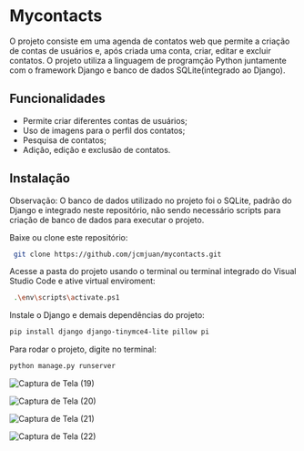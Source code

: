 # Mycontacts

O projeto consiste em uma agenda de contatos web que permite 
a criação de contas de usuários e, após criada uma conta, criar, editar e excluir contatos.
O projeto utiliza a linguagem de programção Python juntamente
com o framework Django e banco de dados SQLite(integrado ao Django).



## Funcionalidades

- Permite criar diferentes contas de usuários;
- Uso de imagens para o perfil dos contatos;
- Pesquisa de contatos;
- Adição, edição e exclusão de contatos.


## Instalação

Observação:
O banco de dados utilizado no projeto foi o SQLite, padrão do Django e integrado neste repositório, não sendo
necessário scripts para criação de banco de dados para executar o projeto.

Baixe ou clone este repositório:

```bash
 git clone https://github.com/jcmjuan/mycontacts.git
```
Acesse a pasta do projeto usando o terminal ou terminal 
integrado do Visual Studio Code e ative virtual enviroment:
```bash
 .\env\scripts\activate.ps1
``` 
Instale o Django e demais dependências do projeto:
```bash
pip install django django-tinymce4-lite pillow pi
```
Para rodar o projeto, digite no terminal:
```bash
python manage.py runserver
```



![Captura de Tela (19)](https://user-images.githubusercontent.com/82816159/204632529-94e88d83-2617-4344-982f-fc57b59309b7.png)

![Captura de Tela (20)](https://user-images.githubusercontent.com/82816159/204632600-f3aa682d-ccc2-466f-bff3-4fab2219f242.png)

![Captura de Tela (21)](https://user-images.githubusercontent.com/82816159/204632631-8335ebfb-c0ed-40d5-9dfa-3bba3108e0fd.png)

![Captura de Tela (22)](https://user-images.githubusercontent.com/82816159/204632725-29ffd2f5-d50d-45bd-8dbb-07af6ab3ed09.png)
